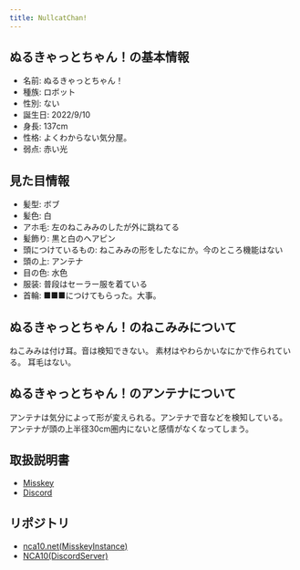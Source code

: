```yaml
---
title: NullcatChan!
---
```


## ぬるきゃっとちゃん！の基本情報
- 名前: ぬるきゃっとちゃん！
- 種族: ロボット
- 性別: ない
- 誕生日: 2022/9/10
- 身長: 137cm
- 性格: よくわからない気分屋。
- 弱点: 赤い光

## 見た目情報
- 髪型: ボブ
- 髪色: 白
- アホ毛: 左のねこみみのしたが外に跳ねてる
- 髪飾り: 黒と白のヘアピン
- 頭につけているもの: ねこみみの形をしたなにか。今のところ機能はない
- 頭の上: アンテナ
- 目の色: 水色
- 服装: 普段はセーラー服を着ている
- 首輪: ■■■につけてもらった。大事。

## ぬるきゃっとちゃん！のねこみみについて
ねこみみは付け耳。音は検知できない。
素材はやわらかいなにかで作られている。
耳毛はない。

## ぬるきゃっとちゃん！のアンテナについて
アンテナは気分によって形が変えられる。アンテナで音などを検知している。
アンテナが頭の上半径30cm圏内にないと感情がなくなってしまう。

## 取扱説明書
- [Misskey](/chan-on-misskey/)
- [Discord](/chan-on-discord/)

## リポジトリ

- [nca10.net(MisskeyInstance)](https://github.com/nullnyat/NullcatChan)
- [NCA10(DiscordServer)](https://github.com/melt-adzuki/nullcatchan-on-discord)
